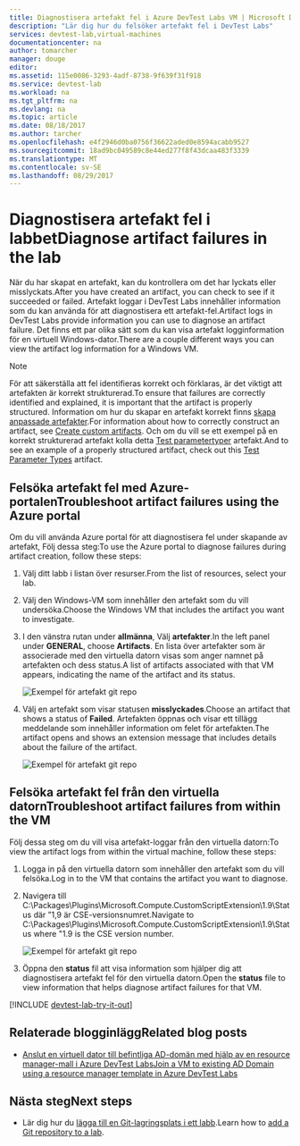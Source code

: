 ```yaml
---
title: Diagnostisera artefakt fel i Azure DevTest Labs VM | Microsoft Docs
description: "Lär dig hur du felsöker artefakt fel i DevTest Labs"
services: devtest-lab,virtual-machines
documentationcenter: na
author: tomarcher
manager: douge
editor: 
ms.assetid: 115e0086-3293-4adf-8738-9f639f31f918
ms.service: devtest-lab
ms.workload: na
ms.tgt_pltfrm: na
ms.devlang: na
ms.topic: article
ms.date: 08/18/2017
ms.author: tarcher
ms.openlocfilehash: e4f2946d0ba0756f36622aded0e8594acabb9527
ms.sourcegitcommit: 18ad9bc049589c8e44ed277f8f43dcaa483f3339
ms.translationtype: MT
ms.contentlocale: sv-SE
ms.lasthandoff: 08/29/2017
---
```

# <a name="diagnose-artifact-failures-in-the-lab"></a><span data-ttu-id="5d6f6-103">Diagnostisera artefakt fel i labbet</span><span class="sxs-lookup"><span data-stu-id="5d6f6-103">Diagnose artifact failures in the lab</span></span> 
<span data-ttu-id="5d6f6-104">När du har skapat en artefakt, kan du kontrollera om det har lyckats eller misslyckats.</span><span class="sxs-lookup"><span data-stu-id="5d6f6-104">After you have created an artifact, you can check to see if it succeeded or failed.</span></span> <span data-ttu-id="5d6f6-105">Artefakt loggar i DevTest Labs innehåller information som du kan använda för att diagnostisera ett artefakt-fel.</span><span class="sxs-lookup"><span data-stu-id="5d6f6-105">Artifact logs in DevTest Labs provide information you can use to diagnose an artifact failure.</span></span> <span data-ttu-id="5d6f6-106">Det finns ett par olika sätt som du kan visa artefakt logginformation för en virtuell Windows-dator.</span><span class="sxs-lookup"><span data-stu-id="5d6f6-106">There are a couple different ways you can view the artifact log information for a Windows VM.</span></span>

> [!NOTE]
> <span data-ttu-id="5d6f6-107">För att säkerställa att fel identifieras korrekt och förklaras, är det viktigt att artefakten är korrekt strukturerad.</span><span class="sxs-lookup"><span data-stu-id="5d6f6-107">To ensure that failures are correctly identified and explained, it is important that the artifact is properly structured.</span></span> <span data-ttu-id="5d6f6-108">Information om hur du skapar en artefakt korrekt finns [skapa anpassade artefakter](devtest-lab-artifact-author.md).</span><span class="sxs-lookup"><span data-stu-id="5d6f6-108">For information about how to correctly construct an artifact, see [Create custom artifacts](devtest-lab-artifact-author.md).</span></span> <span data-ttu-id="5d6f6-109">Och om du vill se ett exempel på en korrekt strukturerad artefakt kolla detta [Test parametertyper](https://github.com/Azure/azure-devtestlab/tree/master/Artifacts/windows-test-paramtypes) artefakt.</span><span class="sxs-lookup"><span data-stu-id="5d6f6-109">And to see an example of a properly structured artifact, check out this [Test Parameter Types](https://github.com/Azure/azure-devtestlab/tree/master/Artifacts/windows-test-paramtypes) artifact.</span></span>

## <a name="troubleshoot-artifact-failures-using-the-azure-portal"></a><span data-ttu-id="5d6f6-110">Felsöka artefakt fel med Azure-portalen</span><span class="sxs-lookup"><span data-stu-id="5d6f6-110">Troubleshoot artifact failures using the Azure portal</span></span>
<span data-ttu-id="5d6f6-111">Om du vill använda Azure portal för att diagnostisera fel under skapande av artefakt, Följ dessa steg:</span><span class="sxs-lookup"><span data-stu-id="5d6f6-111">To use the Azure portal to diagnose failures during artifact creation, follow these steps:</span></span>

1. <span data-ttu-id="5d6f6-112">Välj ditt labb i listan över resurser.</span><span class="sxs-lookup"><span data-stu-id="5d6f6-112">From the list of resources, select your lab.</span></span>

2. <span data-ttu-id="5d6f6-113">Välj den Windows-VM som innehåller den artefakt som du vill undersöka.</span><span class="sxs-lookup"><span data-stu-id="5d6f6-113">Choose the Windows VM that includes the artifact you want to investigate.</span></span>

3. <span data-ttu-id="5d6f6-114">I den vänstra rutan under **allmänna**, Välj **artefakter**.</span><span class="sxs-lookup"><span data-stu-id="5d6f6-114">In the left panel under **GENERAL**, choose **Artifacts**.</span></span> <span data-ttu-id="5d6f6-115">En lista över artefakter som är associerade med den virtuella datorn visas som anger namnet på artefakten och dess status.</span><span class="sxs-lookup"><span data-stu-id="5d6f6-115">A list of artifacts associated with that VM appears, indicating the name of the artifact and its status.</span></span>

   ![Exempel för artefakt git repo](./media/devtest-lab-troubleshoot-artifact-failure/devtest-lab-artifacts-failure.png)

4. <span data-ttu-id="5d6f6-117">Välj en artefakt som visar statusen **misslyckades**.</span><span class="sxs-lookup"><span data-stu-id="5d6f6-117">Choose an artifact that shows a status of **Failed**.</span></span> <span data-ttu-id="5d6f6-118">Artefakten öppnas och visar ett tillägg meddelande som innehåller information om felet för artefakten.</span><span class="sxs-lookup"><span data-stu-id="5d6f6-118">The artifact opens and shows an extension message that includes details about the failure of the artifact.</span></span>

   ![Exempel för artefakt git repo](./media/devtest-lab-troubleshoot-artifact-failure/devtest-lab-artifact-error.png)


## <a name="troubleshoot-artifact-failures-from-within-the-vm"></a><span data-ttu-id="5d6f6-120">Felsöka artefakt fel från den virtuella datorn</span><span class="sxs-lookup"><span data-stu-id="5d6f6-120">Troubleshoot artifact failures from within the VM</span></span>
<span data-ttu-id="5d6f6-121">Följ dessa steg om du vill visa artefakt-loggar från den virtuella datorn:</span><span class="sxs-lookup"><span data-stu-id="5d6f6-121">To view the artifact logs from within the virtual machine, follow these steps:</span></span>

1. <span data-ttu-id="5d6f6-122">Logga in på den virtuella datorn som innehåller den artefakt som du vill felsöka.</span><span class="sxs-lookup"><span data-stu-id="5d6f6-122">Log in to the VM that contains the artifact you want to diagnose.</span></span>

2. <span data-ttu-id="5d6f6-123">Navigera till C:\Packages\Plugins\Microsoft.Compute.CustomScriptExtension\1.9\Status där ”1,9 är CSE-versionsnumret.</span><span class="sxs-lookup"><span data-stu-id="5d6f6-123">Navigate to C:\Packages\Plugins\Microsoft.Compute.CustomScriptExtension\1.9\Status where "1.9 is the CSE version number.</span></span>

   ![Exempel för artefakt git repo](./media/devtest-lab-troubleshoot-artifact-failure/devtest-lab-artifact-error-vm-status.png)

3. <span data-ttu-id="5d6f6-125">Öppna den **status** fil att visa information som hjälper dig att diagnostisera artefakt fel för den virtuella datorn.</span><span class="sxs-lookup"><span data-stu-id="5d6f6-125">Open the **status** file to view information that helps diagnose artifact failures for that VM.</span></span>




[!INCLUDE [devtest-lab-try-it-out](../../includes/devtest-lab-try-it-out.md)]

## <a name="related-blog-posts"></a><span data-ttu-id="5d6f6-126">Relaterade blogginlägg</span><span class="sxs-lookup"><span data-stu-id="5d6f6-126">Related blog posts</span></span>
* [<span data-ttu-id="5d6f6-127">Anslut en virtuell dator till befintliga AD-domän med hjälp av en resource manager-mall i Azure DevTest Labs</span><span class="sxs-lookup"><span data-stu-id="5d6f6-127">Join a VM to existing AD Domain using a resource manager template in Azure DevTest Labs</span></span>](http://www.visualstudiogeeks.com/blog/DevOps/Join-a-VM-to-existing-AD-domain-using-ARM-template-AzureDevTestLabs)

## <a name="next-steps"></a><span data-ttu-id="5d6f6-128">Nästa steg</span><span class="sxs-lookup"><span data-stu-id="5d6f6-128">Next steps</span></span>
* <span data-ttu-id="5d6f6-129">Lär dig hur du [lägga till en Git-lagringsplats i ett labb](devtest-lab-add-artifact-repo.md).</span><span class="sxs-lookup"><span data-stu-id="5d6f6-129">Learn how to [add a Git repository to a lab](devtest-lab-add-artifact-repo.md).</span></span>

